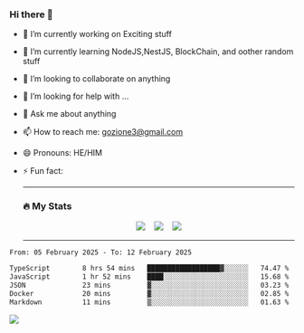 ### Hi there 👋

<!--
**charlieScript/charlieScript** is a ✨ _special_ ✨ repository because its `README.md` (this file) appears on your GitHub profile.

Here are some ideas to get you started: -->

- 🔭 I’m currently working on Exciting stuff
- 🌱 I’m currently learning NodeJS,NestJS, BlockChain, and oother random stuff
- 👯 I’m looking to collaborate on anything
- 🤔 I’m looking for help with ...
- 💬 Ask me about anything
- 📫 How to reach me: gozione3@gmail.com
- 😄 Pronouns: HE/HIM
- ⚡ Fun fact:


  ---

  ### :fire: My Stats

  <div id="stats" align="center">
  <img src="http://github-readme-streak-stats.herokuapp.com?user=charlieScript&theme=dark&date_format=M%20j%5B%2C%20Y%5D" />&nbsp;&nbsp;&nbsp;
  <img src="https://github-readme-stats.vercel.app/api/top-langs/?username=charlieScript&layout=compact&theme=vision-friendly-dark"/>&nbsp;&nbsp;&nbsp;
  <img src="https://github-readme-stats.vercel.app/api?username=charlieScript&show_icons=true&theme=radical"/>
  </div>

  ---



<!--START_SECTION:waka-->

```txt
From: 05 February 2025 - To: 12 February 2025

TypeScript        8 hrs 54 mins   ██████████████████▓░░░░░░   74.47 %
JavaScript        1 hr 52 mins    ████░░░░░░░░░░░░░░░░░░░░░   15.68 %
JSON              23 mins         ▓░░░░░░░░░░░░░░░░░░░░░░░░   03.23 %
Docker            20 mins         ▓░░░░░░░░░░░░░░░░░░░░░░░░   02.85 %
Markdown          11 mins         ▒░░░░░░░░░░░░░░░░░░░░░░░░   01.63 %
```

<!--END_SECTION:waka-->
![](https://komarev.com/ghpvc/?username=charlieScript)
